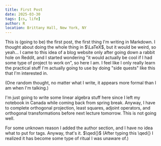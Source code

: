 ```yaml
---
title: First Post
date: 2025-03-30
tags: [cs, life]
author: R
location: Brittany Hall, New York, NY
---
```


This is (going to be) the first post, the first thing I'm writing in Markdown. I thought about doing the whole thing in $\LaTeX$, but it would be weird, so yeah... I came to this idea of a blog website only after going down a rabbit hole on Reddit, and I started wondering "it would actually be cool if I had some type of project to work on", so here I am. I feel like I only really learn the practical stuff I'm actually going to use by doing "side quests" like this that I'm interested in.

(One random thought, no matter what I write, it appears more formal than I am when I'm talking.)

I'm just going to write some linear algebra stuff here since I left my notebook in Canada while coming back from spring break. Anyway, I have to complete orthogonal projection, least squares, adjoint operators, and orthogonal transformations before next lecture tomorrow. This is not going well.

For some unknown reason I added the author section, and I have no idea what to put for tags. Anyway, that's it.
$\qed{}$ (After typing this \qed{} I realized it has become some type of ritual I was unaware of.)